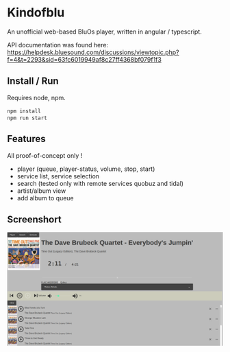 
# Kindofblu

An unofficial web-based BluOs player, written in angular / typescript.


API documentation was found here:
https://helpdesk.bluesound.com/discussions/viewtopic.php?f=4&t=2293&sid=63fc6019949af8c27ff4368bf079f1f3


## Install / Run

Requires node, npm.

    npm install
    npm run start


## Features

All proof-of-concept only !

 - player (queue, player-status, volume, stop, start)
 - service list, service selection
 - search (tested only with remote services quobuz and tidal)
 - artist/album view
 - add album to queue

 ## Screenshort

![app main player view](screenshot.png)
